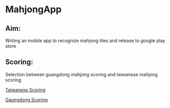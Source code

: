 # MahjongApp

## Aim: 
Writing an mobile app to recognize mahjong tiles and release to google play store

## Scoring: 
Selection between guangdong mahjong scoring and taiwanese mahjong scoring

[Taiwanese Scoring](http://mahjong.wikidot.com/rules:taiwanese-scoring)

[Gaungdong Scoring](https://en.wikipedia.org/wiki/Hong_Kong_Mahjong_scoring_rules)
